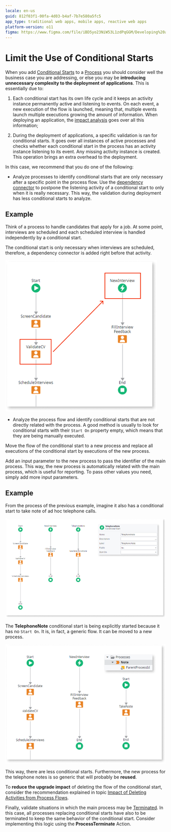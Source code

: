 ```yaml
---
locale: en-us
guid: 812f03f1-00fa-4d03-b4af-7b7e580a5fc5
app_type: traditional web apps, mobile apps, reactive web apps
platform-version: o11
figma: https://www.figma.com/file/iBD5yo23NiW53L1zdPqGGM/Developing%20an%20Application?node-id=273:31
---
```


# Limit the Use of Conditional Starts

When you add [Conditional Starts](<../../../ref/lang/auto/class-conditional-start.md>) to a [Process](../intro.md) you should consider well the business case you are addressing, or else you may be **introducing unnecessary complexity to the deployment of applications**. This is essentially due to:

1. Each conditional start has its own life cycle and it keeps an activity instance permanently active and listening to events. On each event, a new execution of the flow is launched, meaning that, multiple events launch multiple executions growing the amount of information. When deploying an application, the [impact analysis](../process-upgrade/intro.md) goes over all this information;

2. During the deployment of applications, a specific validation is ran for conditional starts. It goes over all instances of active processes and checks whether each conditional start in the process has an activity instance listening to its event. Any missing activity instance is created. This operation brings an extra overhead to the deployment.

In this case, we recommend that you do one of the following:

* Analyze processes to identify conditional starts that are only necessary after a specific point in the process flow. Use the [dependency connector](<../../../ref/lang/auto/class-conditional-start.md>) to postpone the listening activity of a conditional start to only when it is really necessary. This way, the validation during deployment has less conditional starts to analyze.

## Example

Think of a process to handle candidates that apply for a job. At some point, interviews are scheduled and each scheduled interview is handled independently by a conditional start.

The conditional start is only necessary when interviews are scheduled, therefore, a dependency connector is added right before that activity.

![](images/limit-conditional-starts.png)

* Analyze the process flow and identify conditional starts that are not directly related with the process. A good method is usually to look for conditional starts with their `Start On` property empty, which means that they are being manually executed.

Move the flow of the conditional start to a new process and replace all executions of the conditional start by executions of the new process.

Add an input parameter to the new process to pass the identifier of the main process. This way, the new process is automatically related with the main process, which is useful for reporting. To pass other values you need, simply add more input parameters.

## Example

From the process of the previous example, imagine it also has a conditional start to take note of ad hoc telephone calls.

![](images/limit-conditional-starts-2.png)

The **TelephoneNote** conditional start is being explicitly started because it has no `Start On`. It is, in fact, a generic flow. It can be moved to a new process.

![](images/limit-conditional-starts-3.png)

This way, there are less conditional starts. Furthermore, the new process for the telephone notes is so generic that will probably be **reused**.

To **reduce the upgrade impact** of deleting the flow of the conditional start, consider the recommendation explained in topic [Impact of Deleting Activities from Process Flows](../process-upgrade/impact-delete-activities.md).

Finally, validate situations in which the main process may be [Terminated](<../../../ref/lang/auto/class-process-end.md>). In this case, all processes replacing conditional starts have also to be terminated to keep the same behavior of the conditional start. Consider implementing this logic using the **ProcessTerminate** Action.
